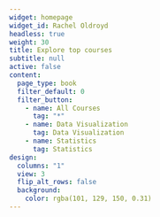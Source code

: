 ```yaml
---
widget: homepage
widget_id: Rachel Oldroyd
headless: true
weight: 30
title: Explore top courses
subtitle: null
active: false
content:
  page_type: book
  filter_default: 0
  filter_button:
    - name: All Courses
      tag: "*"
    - name: Data Visualization
      tag: Data Visualization
    - name: Statistics
      tag: Statistics
design:
  columns: "1"
  view: 3
  flip_alt_rows: false
  background:
    color: rgba(101, 129, 150, 0.31)
---
```

